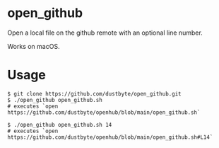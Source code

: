 # open_github
Open a local file on the github remote with an optional line number.

Works on macOS.

# Usage

```
$ git clone https://github.com/dustbyte/open_github.git
$ ./open_github open_github.sh
# executes `open https://github.com/dustbyte/openhub/blob/main/open_github.sh`

$ ./open_github open_github.sh 14
# executes `open https://github.com/dustbyte/openhub/blob/main/open_github.sh#L14`
```
